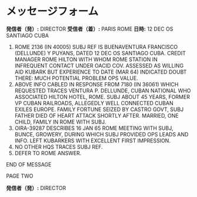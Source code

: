 # メッセージフォーム

**発信者（発）:** DIRECTOR
**受信者（着）:** PARIS ROME
**日時:** 12 DEC OS SANTIAGO CUBA

1. ROME 2136 (IN 40005) SUBJ REF IS BUENAVENTURA FRANCISCO (DELLUNDE) Y PUYANS, DATED 12 DEC OS SANTIAGO CUBA. CREDIT MANAGER ROME HILTON WITH WHOM ROME STATION IN INFREQUENT CONTACT UNDER OACID COV. ASSESSED AS WILLING AID KUBARK BUT EXPERIENCE TO DATE (MAR 64) INDICATED DOUBT THERE: MUCH POTENTIAL PROBLEM OPS VALUE.
2. ABOVE INFO CABLED IN RESPONSE FROM 7180 (IN 36061) WHICH REQUESTED TRACES VENTURA P. DELLUNDE, CUBAN NATIONAL WHO ASSOCIATED HILTON HOTEL, ROME. SUBJ ABOUT 45 YEARS, FORMER VP CUBAN RAILROADS, ALLEGEDLY WELL CONNECTED CUBAN EXILES EUROPE. FAMILY FORTUNE SEIZED BY CASTRO GOVT, SUBJ FATHER DIED OF HEART ATTACK SHORTLY AFTER. MARRIED, ONE CHILD, FAMILY IN ROME WITH SUBJ.
3. OIRA-39287 DESCRIBES 16 JAN 65 ROME MEETING WITH SUBJ, BUNCE, GROWERY, DURING WHICH SUBJ PROVIDED OPS LEADS AND INFO. LEFT KUBARKERS WITH EXCELLENT FIRST IMPRESSION.
4. NO OTHER HQS TRACES SUBJ REF.
5. DEFER TO ROME ANSWER.

END OF MESSAGE

PAGE TWO

**発信者（発）:** DIRECTOR